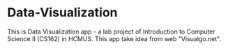 # Data-Visualization
This is Data Visualization app - a lab project of Introduction to Computer Science II (CS162) in HCMUS. This app take idea from web "Visualgo.net".
